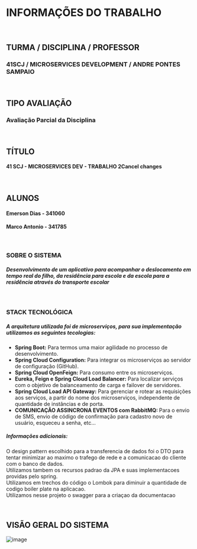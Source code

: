 # INFORMAÇÕES DO TRABALHO 
<br />

## TURMA / DISCIPLINA / PROFESSOR
### 41SCJ / MICROSERVICES DEVELOPMENT / ANDRE PONTES SAMPAIO
<br />

## TIPO AVALIAÇÃO
### Avaliação Parcial da Disciplina
<br />

## TÍTULO
#### 41 SCJ - MICROSERVICES DEV - TRABALHO 2Cancel changes
<br />

## ALUNOS 
#### Emerson Dias - 341060  
#### Marco Antonio - 341785
<br />

### SOBRE O SISTEMA 
##### Desenvolvimento de um aplicativo para acompanhar o deslocamento em tempo real do filho, da residência para escola e da escola para a residência através do transporte escolar
<br />

### STACK TECNOLÓGICA
##### A arquitetura utilizada foi de microserviços, para sua implementação utilizamos as seguintes tecologias:
<ul>
  <li><strong>Spring Boot:</strong> Para termos uma maior agilidade no processo de desenvolvimento.</li>
  <li><strong>Spring Cloud Configuration:</strong> Para integrar os microserviços ao servidor de configuração (GitHub).</li>
  <li><strong>Spring Cloud OpenFeign:</strong> Para consumo entre os microserviços.</li>
  <li><strong>Eureka, Feign e Spring Cloud Load Balancer:</strong> Para localizar serviços com o objetivo de balanceamento de carga e failover de servidores.</li>
  <li><strong>Spring Cloud Load API Gateway:</strong> Para gerenciar e rotear as requisições aos serviços, a partir do nome dos microserviços, independente de quantidade de instâncias e de porta.</li>
  <li><strong>COMUNICAÇÃO ASSINCRONA EVENTOS com RabbitMQ: </strong> Para o envio de SMS, envio de código de confirmação para cadastro novo de usuário, esqueceu a senha, etc...
</ul>

##### Informações adicionais:
O design pattern escolhido para a transferencia de dados foi o DTO para tentar minimizar ao maximo o trafego de rede e a comunicacao do cliente com o banco de dados.<br />
Utilizamos tambem os recursos padrao da JPA e suas implementacoes providas pelo spring.<br /> 
Utilizamos em trechos do código o Lombok para diminuir a quantidade de codigo boiler plate na aplicacao.<br /> 
Utilizamos nesse projeto o swagger para a criaçao da documentacao<br />

<br />

## VISÃO GERAL DO SISTEMA

![image](https://user-images.githubusercontent.com/29930488/148454224-73df71ea-d315-4024-9df6-a8ba7cb220f1.png)

<br />



